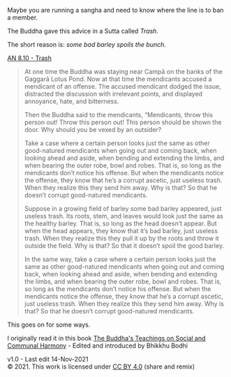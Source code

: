 ﻿Maybe you are running a sangha and need to know where the line is to ban a member.

The Buddha gave this advice in a Sutta called *Trash.*

The short reason is: *some bad barley spoils the bunch.*

[AN 8.10 - Trash](https://suttacentral.net/an8.10/en/sujato?)

> At one time the Buddha was staying near Campā on the banks of the Gaggarā Lotus Pond. Now at that time the mendicants accused a mendicant of an offense. The accused mendicant dodged the issue, distracted the discussion with irrelevant points, and displayed annoyance, hate, and bitterness.
>
> Then the Buddha said to the mendicants, “Mendicants, throw this person out! Throw this person out! This person should be shown the door. Why should you be vexed by an outsider?
>
> Take a case where a certain person looks just the same as other good-natured mendicants when going out and coming back, when looking ahead and aside, when bending and extending the limbs, and when bearing the outer robe, bowl and robes. That is, so long as the mendicants don’t notice his offense. But when the mendicants notice the offense, they know that he’s a corrupt ascetic, just useless trash. When they realize this they send him away. Why is that? So that he doesn’t corrupt good-natured mendicants.
>
> Suppose in a growing field of barley some bad barley appeared, just useless trash. Its roots, stem, and leaves would look just the same as the healthy barley. That is, so long as the head doesn’t appear. But when the head appears, they know that it’s bad barley, just useless trash. When they realize this they pull it up by the roots and throw it outside the field. Why is that? So that it doesn’t spoil the good barley.
>
> In the same way, take a case where a certain person looks just the same as other good-natured mendicants when going out and coming back, when looking ahead and aside, when bending and extending the limbs, and when bearing the outer robe, bowl and robes. That is, so long as the mendicants don’t notice his offense. But when the mendicants notice the offense, they know that he’s a corrupt ascetic, just useless trash. When they realize this they send him away. Why is that? So that he doesn’t corrupt good-natured mendicants.

This goes on for some ways.

I originally read it in this book
[The Buddha's Teachings on Social and Communal Harmony](https://blackwells.co.uk/bookshop/product/The-Buddhas-Teachings-on-Social-and-Communal-Harmony-by-Bodhi-editor/9781614293552) - Edited and introduced by Bhikkhu Bodhi

v1.0 - Last edit 14-Nov-2021  
© 2021. This work is licensed under  [CC BY 4.0](https://creativecommons.org/licenses/by/4.0/) (share and remix)
